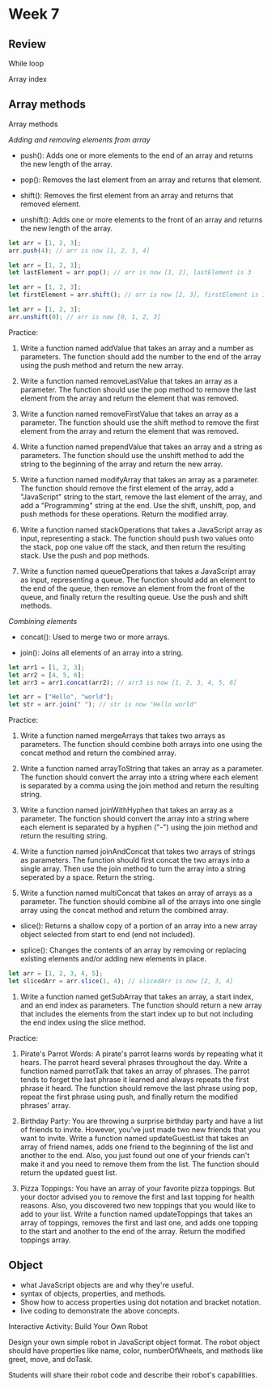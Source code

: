# Week 7

## Review

While loop

Array index

## Array methods

Array methods

_Adding and removing elements from array_

- push(): Adds one or more elements to the end of an array and returns the new length of the array.

- pop(): Removes the last element from an array and returns that element.

- shift(): Removes the first element from an array and returns that removed element.

- unshift(): Adds one or more elements to the front of an array and returns the new length of the array.

```js
let arr = [1, 2, 3];
arr.push(4); // arr is now [1, 2, 3, 4]
```

```js
let arr = [1, 2, 3];
let lastElement = arr.pop(); // arr is now [1, 2], lastElement is 3
```

```js
let arr = [1, 2, 3];
let firstElement = arr.shift(); // arr is now [2, 3], firstElement is 1
```

```js
let arr = [1, 2, 3];
arr.unshift(0); // arr is now [0, 1, 2, 3]
```

Practice:

1. Write a function named addValue that takes an array and a number as parameters. The function should add the number to the end of the array using the push method and return the new array.

2. Write a function named removeLastValue that takes an array as a parameter. The function should use the pop method to remove the last element from the array and return the element that was removed.

3. Write a function named removeFirstValue that takes an array as a parameter. The function should use the shift method to remove the first element from the array and return the element that was removed.

4. Write a function named prependValue that takes an array and a string as parameters. The function should use the unshift method to add the string to the beginning of the array and return the new array.

5. Write a function named modifyArray that takes an array as a parameter. The function should remove the first element of the array, add a "JavaScript" string to the start, remove the last element of the array, and add a "Programming" string at the end. Use the shift, unshift, pop, and push methods for these operations. Return the modified array.

6. Write a function named stackOperations that takes a JavaScript array as input, representing a stack. The function should push two values onto the stack, pop one value off the stack, and then return the resulting stack. Use the push and pop methods.

7. Write a function named queueOperations that takes a JavaScript array as input, representing a queue. The function should add an element to the end of the queue, then remove an element from the front of the queue, and finally return the resulting queue. Use the push and shift methods.

_Combining elements_

- concat(): Used to merge two or more arrays.

- join(): Joins all elements of an array into a string.

```js
let arr1 = [1, 2, 3];
let arr2 = [4, 5, 6];
let arr3 = arr1.concat(arr2); // arr3 is now [1, 2, 3, 4, 5, 6]
```

```js
let arr = ["Hello", "world"];
let str = arr.join(" "); // str is now "Hello world"
```

Practice:

1. Write a function named mergeArrays that takes two arrays as parameters. The function should combine both arrays into one using the concat method and return the combined array.

2. Write a function named arrayToString that takes an array as a parameter. The function should convert the array into a string where each element is separated by a comma using the join method and return the resulting string.

3. Write a function named joinWithHyphen that takes an array as a parameter. The function should convert the array into a string where each element is separated by a hyphen ("-") using the join method and return the resulting string.

4. Write a function named joinAndConcat that takes two arrays of strings as parameters. The function should first concat the two arrays into a single array. Then use the join method to turn the array into a string seperated by a space. Return the string.

5. Write a function named multiConcat that takes an array of arrays as a parameter. The function should combine all of the arrays into one single array using the concat method and return the combined array.

- slice(): Returns a shallow copy of a portion of an array into a new array object selected from start to end (end not included).

- splice(): Changes the contents of an array by removing or replacing existing elements and/or adding new elements in place.

```js
let arr = [1, 2, 3, 4, 5];
let slicedArr = arr.slice(1, 4); // slicedArr is now [2, 3, 4]
```

1. Write a function named getSubArray that takes an array, a start index, and an end index as parameters. The function should return a new array that includes the elements from the start index up to but not including the end index using the slice method.

Practice:

1. Pirate's Parrot Words: A pirate's parrot learns words by repeating what it hears. The parrot heard several phrases throughout the day. Write a function named parrotTalk that takes an array of phrases. The parrot tends to forget the last phrase it learned and always repeats the first phrase it heard. The function should remove the last phrase using pop, repeat the first phrase using push, and finally return the modified phrases' array.

2. Birthday Party: You are throwing a surprise birthday party and have a list of friends to invite. However, you've just made two new friends that you want to invite. Write a function named updateGuestList that takes an array of friend names, adds one friend to the beginning of the list and another to the end. Also, you just found out one of your friends can't make it and you need to remove them from the list. The function should return the updated guest list.

3. Pizza Toppings: You have an array of your favorite pizza toppings. But your doctor advised you to remove the first and last topping for health reasons. Also, you discovered two new toppings that you would like to add to your list. Write a function named updateToppings that takes an array of toppings, removes the first and last one, and adds one topping to the start and another to the end of the array. Return the modified toppings array.

## Object

- what JavaScript objects are and why they're useful.
- syntax of objects, properties, and methods.
- Show how to access properties using dot notation and bracket notation.
- live coding to demonstrate the above concepts.

Interactive Activity: Build Your Own Robot

Design your own simple robot in JavaScript object format.
The robot object should have properties like name, color, numberOfWheels, and methods like greet, move, and doTask.

Students will share their robot code and describe their robot's capabilities.
